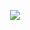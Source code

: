<p align="center">
  <img src="https://capsule-render.vercel.app/api?type=waving&color=auto&height=300&section=header&text=Frontend%20Developer&fontSize=90" />
</p>
